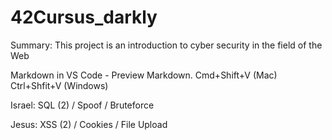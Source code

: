# 42Cursus_darkly
Summary: This project is an introduction to cyber security in the field of the Web

Markdown in VS Code - Preview Markdown. Cmd+Shift+V (Mac) Ctrl+Shfit+V (Windows)

Israel: SQL (2) / Spoof / Bruteforce

Jesus: XSS (2) / Cookies / File Upload